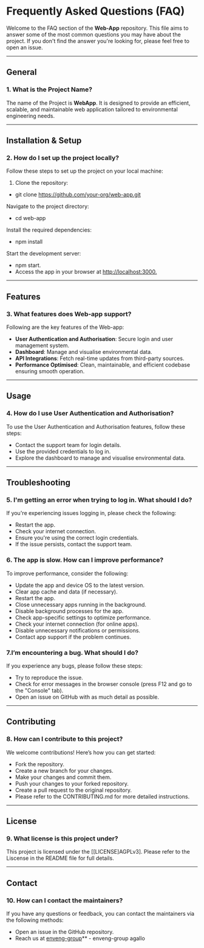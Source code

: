 # **Frequently Asked Questions (FAQ)**

Welcome to the FAQ section of the **Web-App** repository. This file aims to answer some of the most common questions you may have about the project. If you don't find the answer you're looking for, please feel free to open an issue.

---

## General

### 1. **What is the Project Name?**

The name of the Project is **WebApp**. It is designed to provide an efficient, scalable, and maintainable web application tailored to environmental engineering needs.

---

## Installation & Setup

### 2. **How do I set up the project locally?**

Follow these steps to set up the project on your local machine:

1. Clone the repository:

- git clone <https://github.com/your-org/web-app.git>

Navigate to the project directory:

- cd web-app

Install the required dependencies:

- npm install

Start the development server:

- npm start.
- Access the app in your browser at <http://localhost:3000.>

---

## Features

### 3. What features does Web-app support?

Following are the key features of the Web-app:

- **User Authentication and Authorisation**: Secure login and user management system.
- **Dashboard**: Manage and visualise environmental data.
- **API Integrations**: Fetch real-time updates from third-party sources.
- **Performance Optimised**: Clean, maintainable, and efficient codebase ensuring smooth operation.

---

## Usage

### 4. How do I use User Authentication and Authorisation?

To use the User Authentication and Authorisation features, follow these steps:

- Contact the support team for login details.
- Use the provided credentials to log in.
- Explore the dashboard to manage and visualise environmental data.

---

## Troubleshooting

### 5. I'm getting an error when trying to log in. What should I do?

If you're experiencing issues logging in, please check the following:

- Restart the app.
- Check your internet connection.
- Ensure you're using the correct login credentials.
- If the issue persists, contact the support team.

### 6. The app is slow. How can I improve performance?

To improve performance, consider the following:

- Update the app and device OS to the latest version.
- Clear app cache and data (if necessary).
- Restart the app.
- Close unnecessary apps running in the background.
- Disable background processes for the app.
- Check app-specific settings to optimize performance.
- Check your internet connection (for online apps).
- Disable unnecessary notifications or permissions.
- Contact app support if the problem continues.

### 7.I’m encountering a bug. What should I do?

If you experience any bugs, please follow these steps:

- Try to reproduce the issue.
- Check for error messages in the browser console (press F12 and go to the "Console" tab).
- Open an issue on GitHub with as much detail as possible.

---

## Contributing

### 8. How can I contribute to this project?

We welcome contributions! Here’s how you can get started:

- Fork the repository.
- Create a new branch for your changes.
- Make your changes and commit them.
- Push your changes to your forked repository.
- Create a pull request to the original repository.
- Please refer to the CONTRIBUTING.md for more detailed instructions.

---

## License

### 9. What license is this project under?

This project is licensed under the [[LICENSE]AGPLv3]. Please refer to the Liscense in the README file for full details.

---

## Contact

### 10. How can I contact the maintainers?

If you have any questions or feedback, you can contact the maintainers via the following methods:

- Open an issue in the GitHub repository.
- Reach us at [enveng-group](https://github.com/enveng-group)** - enveng-group agallo
